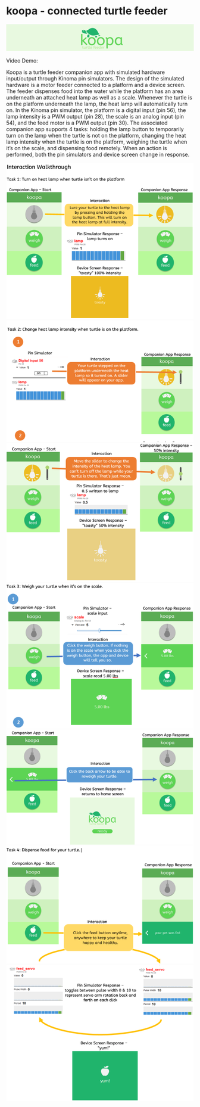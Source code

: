 # koopa - connected turtle feeder
![koopa](/screenshots/header.PNG)

Video Demo: 

Koopa is a turtle feeder companion app with simulated hardware input/output through Kinoma pin simulators. The design of the simulated hardware is a motor feeder connected to a platform and a device screen. The feeder dispenses food into the water while the platform has an area underneath an attached heat lamp as well as a scale. Whenever the turtle is on the platform underneath the lamp, the heat lamp will automatically turn on. In the Kinoma pin simulator, the platform is a digital input (pin 56), the lamp intensity is a PWM output (pin 28), the scale is an analog input (pin 54), and the feed motor is a PWM output (pin 30). The associated companion app supports 4 tasks: holding the lamp button to temporarily turn on the lamp when the turtle is not on the platform, changing the heat lamp intensity when the turtle is on the platform, weighing the turtle when it’s on the scale, and dispensing food remotely. When an action is performed, both the pin simulators and device screen change in response.

![Interaction Walkthrough: T1](/screenshots/walkthru1.PNG)
![Interaction Walkthrough: T2](/screenshots/walkthru2_a.PNG)
![Interaction Walkthrough: T2](/screenshots/walkthru2_b.PNG)
![Interaction Walkthrough: T3](/screenshots/walkthru3_a.PNG)
![Interaction Walkthrough: T3](/screenshots/walkthru3_b.PNG)
![Interaction Walkthrough: T4](/screenshots/walkthru4_a.PNG)
![Interaction Walkthrough: T4](/screenshots/walkthru4_b.PNG)



